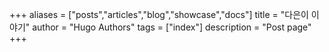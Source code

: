 +++
aliases = ["posts","articles","blog","showcase","docs"]
title = "다은이 이야기"
author = "Hugo Authors"
tags = ["index"]
description = "Post page"
+++